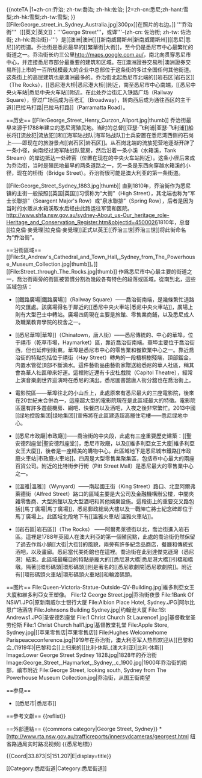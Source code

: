 {{noteTA
|1=zh-cn:乔治; zh-tw:喬治; zh-hk:佐治;
|2=zh-cn:悉尼;zh-hant:雪梨;zh-hk:雪梨;zh-tw:雪梨;
}}
[[File:George_street_in_Sydney_Australia.jpg|300px]]在照片的右边。]]
'''乔治街'''（[[英文|英文]]：'''George Street'''，或译'''-{zh-cn: 佐治街; zh-tw: 佐治街; zh-hk:喬治街}-'''）是[[澳洲|澳洲]][[新南威爾斯州|新南威爾斯州]][[悉尼|悉尼]]的街道。乔治街是悉尼最早的[[繁華街|大街]]，至今仍是悉尼市中心最繁忙的街道之一。乔治街长约三公里<ref>http://maps.google.com.au/</ref>，南北向贯穿悉尼市中心，并连接悉尼市部分最重要的建筑和区域。在[[澳洲證券交易所|澳洲證券交易所]]上市的一百所规模最大的企业中总部位于这条街的多过全国任何其他街道。这条街上的高层建筑也是澳洲最多的。乔治街北起悉尼市北端的[[岩石区|岩石区]]（The Rocks），[[悉尼港大桥|悉尼港大桥]]附近，南至悉尼市中心南端，[[悉尼中央火车站|悉尼中央火车站]]附近。在此处乔治街汇入铁路广场（Railway Square），穿过广场后成为百老汇（Broadway），转向西后成为通往西区的主干道[[巴拉马打路|巴拉马打路]]（Parramatta Road）。

==历史==
[[File:George_Street_Henry_Curzon_Allport.jpg|thumb]]
乔治街最早来源于1788年建立的悉尼湾殖民地。当时的总督[[亚瑟·飞利浦|亚瑟·飞利浦]]船长将[[流放犯|流放犯]]和[[海军陆战队|海军陆战队]]士兵安置在悉尼湾西侧的石岗上——即现在的旅游景点[[岩石区|岩石区]]。从石岗北端的流放犯营地逐渐开辟了一条小径，向南经过海军陆战队营房，然后沿着一条小溪（水箱溪，Tank Stream）的岸边抵达一处砖窑（位置在现在的中央火车站附近）。这条小径后来成为乔治街，当时是殖民地最早的两条道路之一，另一条是东西向穿越水箱溪的小径，现在的桥街（Bridge Street）。乔治街很可能是澳大利亚的第一条街道。

[[File:George_Street_Sydney_1883.jpg|thumb]]
直到1810年，乔治街作为悉尼镇的主街一般按照[[英国|英国]]习惯称为“大街”（High Street），其北端也称为“军士长聯排”（Seargent Major's Row）或“泉水聯排”（Spring Row），后者是因为当时的水贩从水箱溪取水后经由此路运往军营和医院。<ref>http://www.shfa.nsw.gov.au/sydney-About_us-Our_heritage_role-Heritage_and_Conservation_Register.htm&objectid=4500026</ref>1810年，总督[[拉克倫·麥覺理|拉克倫·麥覺理]]正式以英王[[乔治三世|乔治三世]]将此街命名为“乔治街”。

==沿街區域==
[[File:St_Andrew's_Cathedral_and_Town_Hall,_Sydney_from_The_Powerhouse_Museum_Collection.jpg|thumb]]。]]
[[File:Street_through_The_Rocks.jpg|thumb]]
作爲悉尼市中心最主要的街道之一，喬治街兩旁的街區被習慣分割為幾段各有特色的段落或區域。從南到北，這些區域包括：

* [[鐵路廣場|鐵路廣場]]（Railway Square）——喬治街南端，是幾條繁忙道路的交匯處。該廣場得名于鄰近的[[悉尼中央火車站|悉尼中央火車站]]，廣場上則有大型巴士中轉站。廣場四周現在主要是旅館、零售業商鋪，以及悉尼成人及職業教育學院的校舍之一。

* [[悉尼華埠|華埠]]（Chinatown，唐人街）——悉尼傳統的、中心的華埠，位于禧市（乾草市場，Haymarket）區，靠近喬治街南端。華埠主要位于喬治街西，但也延伸到街東。華埠是悉尼市中心的零售業和餐飲業中心之一。靠近喬治街的特點包括位于禧街（Hay Street）轉角的一段梧桐樹殘端，頂部鎦金，内置水管從頂部不斷滴水。這件藝術品由藝術家贈送給悉尼的華人社區，稱其會為華人社區帶來好運。這裡附近還有卡皮杜戲院（Capitol Theatre），經常上演音樂劇世界巡演時在悉尼的演出。悉尼圖書舘唐人街分舘也在喬治街上。

* 電影院區——華埠往北的小山丘上，此處原來有悉尼最大的三座電影院，後來在20世紀末合併為一，這座超大型的電影院現在是此區域最大的特徵。電影院區還有許多遊戲機房、網吧、快餐店以及酒吧，入夜之後非常繁忙。2013中國[[绿地控股集团|绿地集团]]宣佈將在此區建造超高層住宅樓——悉尼绿地中心。

* [[悉尼市政廰|市政廰]]——喬治街的中央段，此處有三座重要歷史建築：[[聖安德烈座堂|聖安德烈座堂]]，悉尼市政廰，以及[[維多利亞女王大廈|維多利亞女王大廈]]，後者是一座精美的購物中心。此區域地下是悉尼城市鐵路[[市政廰火車站|市政廰火車站]]。四周是大型零售業聚集區，包括市中心最大的兩座百貨公司。附近的比特街步行街（Pitt Street Mall）是悉尼最大的零售業中心之一。

* [[溫雅|溫雅]]（Wynyard）——南起國王街（King Street）路口、北至阿爾弗萊德街（Alfred Street）路口的區域主要是大公司及金融機構辦公樓，中間夾雜零售商、大型旅館以及大型酒吧和其他娛樂設施。這段街上的重要交叉路包括[[馬丁廣場|馬丁廣場]]，悉尼郵政總局大樓以及一戰陣亡將士紀念碑即位于馬丁廣場上。此區域北段地下有[[溫雅火車站|溫雅火車站]]。

* [[岩石區|岩石區]]（The Rocks） ——阿爾弗萊德街以北，喬治街進入岩石區。這裡是1788年英國人在澳大利亞的第一個殖民點，此處的喬治街仍然保留了過去作爲小鎮[[大街|大街]]的風貌，兩旁有許多紀念品商店，餐廳和傳統式酒吧，以及畫廊。悉尼當代美術館也在這裡。喬治街在此到達傑克遜灣（悉尼港）結束。此區域最矚目的特點是龐大的[[悉尼港大橋|悉尼港大橋]]引橋和橋墩。隔著[[環形碼頭|環形碼頭]]則是著名的[[悉尼歌劇院|悉尼歌劇院]]。附近有[[環形碼頭火車站|環形碼頭火車站]]和輪渡碼頭。

==图片==
<gallery>
File:Queen-Victoria-Statue-Outside-QV-Building.jpg|維多利亞女王大廈和維多利亞女王塑像。
File:12 George Street.jpg|乔治街夜景
File:1Bank Of NSW1.JPG|原新南威尔士银行大厦
File:Albion Place Hotel, Sydney.JPG|阿尔比恩广场酒店
File:Johnsons Building Sydney.jpg|约翰逊大厦
File:1St Andrews1.JPG|圣安德烈座堂
File:1 Christ Church St Laurence1.jpg|基督教堂圣劳伦斯
File:1 Christ Church hall1.jpg|基督教堂礼堂
File:Apple Store, Sydney.jpg|[[苹果零售店|苹果零售店]]
File:Hughes Welcomehome Parispeaceconference.jpg|1919年在乔治街，澳大利亚军人热烈欢迎从[[巴黎和会_(1919年)|巴黎和会]]上归来的[[比利·休斯_(澳大利亚)|比利·休斯]]
Image:Lower George Street Sydney 1828.jpg|1828年的乔治街
Image:George_Street,_Haymarket,_Sydney,_c_1900.jpg|1900年乔治街的南部，禧市附近
File:George Street, looking south, Sydney from The Powerhouse Museum Collection.jpg|乔治街，从国王街南望
</gallery>

==参见==
* [[悉尼市|悉尼市]]



==參考文獻==
{{reflist}}


==外部連結==
{{commons category|George Street, Sydney}}
*[http://www.rta.nsw.gov.au/trafficreports/innersydcameras/georgest.html 纽省路通局实时路况视频]
{{悉尼地標}}


{{Coord|33.873|S|151.207|E|display=title}}

[[Category:悉尼街道|Category:悉尼街道]]